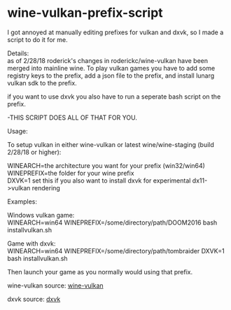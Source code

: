 # wine-vulkan-prefix-script
I got annoyed at manually editing prefixes for vulkan and dxvk, so I made a script to do it for me.  

Details:  
as of 2/28/18 roderick's changes in roderickc/wine-vulkan have been merged into mainline wine. To play vulkan games you have to add some registry keys to the prefix, add a json file to the prefix, and install lunarg vulkan sdk to the prefix.  

if you want to use dxvk you also have to run a seperate bash script on the prefix.  

-THIS SCRIPT DOES ALL OF THAT FOR YOU.  

Usage:  

To setup vulkan in either wine-vulkan or latest wine/wine-staging (build 2/28/18 or higher):  

WINEARCH=the architecture you want for your prefix (win32/win64)  
WINEPREFIX=the folder for your wine prefix  
DXVK=1 set this if you also want to install dxvk for experimental dx11->vulkan rendering  

Examples:  

Windows vulkan game:  
WINEARCH=win64 WINEPREFIX=/some/directory/path/DOOM2016 bash installvulkan.sh  

Game with dxvk:  
WINEARCH=win64 WINEPREFIX=/some/directory/path/tombraider DXVK=1 bash installvulkan.sh  

Then launch your game as you normally would using that prefix.  

wine-vulkan source:
[wine-vulkan](http://github.com/roderickc/wine-vulkan)

dxvk source:
[dxvk](https://github.com/doitsujin/dxvk)